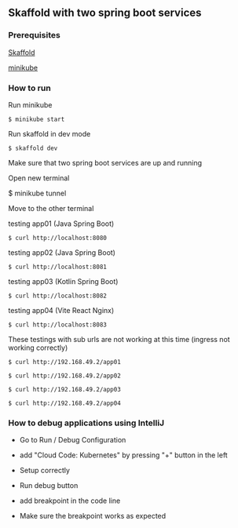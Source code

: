 ## Skaffold with two spring boot services

### Prerequisites

[Skaffold](https://skaffold.dev/)

[minikube](https://minikube.sigs.k8s.io/docs/)

### How to run

Run minikube

```
$ minikube start
```
Run skaffold in dev mode
```
$ skaffold dev
```

Make sure that two spring boot services are up and running

Open new terminal

$ minikube tunnel

Move to the other terminal

testing app01 (Java Spring Boot)

```
$ curl http://localhost:8080
```
testing app02 (Java Spring Boot)

```
$ curl http://localhost:8081
```

testing app03 (Kotlin Spring Boot)

```
$ curl http://localhost:8082
```

testing app04 (Vite React Nginx)

```
$ curl http://localhost:8083
```

These testings with sub urls are not working at this time (ingress not working correctly)

```
$ curl http://192.168.49.2/app01

$ curl http://192.168.49.2/app02

$ curl http://192.168.49.2/app03

$ curl http://192.168.49.2/app04
```

### How to debug applications using IntelliJ

- Go to Run / Debug Configuration
- add "Cloud Code: Kubernetes" by pressing "+" button in the left
- Setup correctly

- Run debug button
- add breakpoint in the code line

- Make sure the breakpoint works as expected

